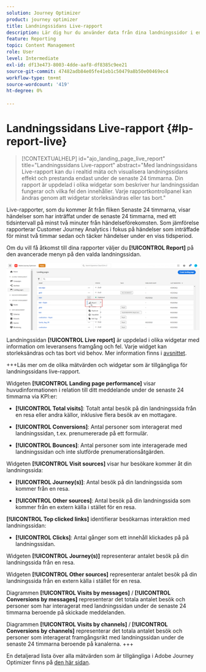 ```yaml
---
solution: Journey Optimizer
product: journey optimizer
title: Landningssidans Live-rapport
description: Lär dig hur du använder data från dina landningssidor i en Live-rapport
feature: Reporting
topic: Content Management
role: User
level: Intermediate
exl-id: df13e473-8003-4dde-aaf8-df8385c9ee21
source-git-commit: 47482adb84e05fe41eb1c50479a8b50e00469ec4
workflow-type: tm+mt
source-wordcount: '419'
ht-degree: 0%

---
```


# Landningssidans Live-rapport {#lp-report-live}

>[!CONTEXTUALHELP]
>id="ajo_landing_page_live_report"
>title="Landningssidans Live-rapport"
>abstract="Med landningssidans Live-rapport kan du i realtid mäta och visualisera landningssidans effekt och prestanda endast under de senaste 24 timmarna. Din rapport är uppdelad i olika widgetar som beskriver hur landningssidan fungerar och vilka fel den innehåller. Varje rapportkontrollpanel kan ändras genom att widgetar storleksändras eller tas bort."

Live-rapporter, som du kommer åt från fliken Senaste 24 timmarna, visar händelser som har inträffat under de senaste 24 timmarna, med ett tidsintervall på minst två minuter från händelseförekomsten. Som jämförelse rapporterar Customer Journey Analytics i fokus på händelser som inträffade för minst två timmar sedan och täcker händelser under en viss tidsperiod.

Om du vill få åtkomst till dina rapporter väljer du **[!UICONTROL Report]** på den avancerade menyn på den valda landningssidan.

![](assets/landing_page_report.png)

Landningssidan **[!UICONTROL Live report]** är uppdelad i olika widgetar med information om leveransens framgång och fel. Varje widget kan storleksändras och tas bort vid behov. Mer information finns i [avsnittet](live-report.md).

+++Läs mer om de olika mätvärden och widgetar som är tillgängliga för landningssidans live-rapport.

Widgeten **[!UICONTROL Landing page performance]** visar huvudinformationen i relation till ditt meddelande under de senaste 24 timmarna via KPI:er:

* **[!UICONTROL Total visits]**: Totalt antal besök på din landningssida från en resa eller andra källor, inklusive flera besök av en mottagare.

* **[!UICONTROL Conversions]**: Antal personer som interagerat med landningssidan, t.ex. prenumererade på ett formulär.

* **[!UICONTROL Bounces]**: Antal personer som inte interagerade med landningssidan och inte slutförde prenumerationsåtgärden.

Widgeten **[!UICONTROL Visit sources]** visar hur besökare kommer åt din landningssida:

* **[!UICONTROL Journey(s)]**: Antal besök på din landningssida som kommer från en resa.

* **[!UICONTROL Other sources]**: Antal besök på din landningssida som kommer från en extern källa i stället för en resa.

**[!UICONTROL Top clicked links]** identifierar besökarnas interaktion med landningssidan:

* **[!UICONTROL Clicks]**: Antal gånger som ett innehåll klickades på på landningssidan.

Widgeten **[!UICONTROL Journey(s)]** representerar antalet besök på din landningssida från en resa.

Widgeten **[!UICONTROL Other sources]** representerar antalet besök på din landningssida från en extern källa i stället för en resa.

Diagrammen **[!UICONTROL Visits by messages]** / **[!UICONTROL Conversions by messages]** representerar det totala antalet besök och personer som har interagerat med landningssidan under de senaste 24 timmarna beroende på skickade meddelanden.

Diagrammen **[!UICONTROL Visits by channels]** / **[!UICONTROL Conversions by channels]** representerar det totala antalet besök och personer som interagerat framgångsrikt med landningssidan under de senaste 24 timmarna beroende på kanalerna.
+++

En detaljerad lista över alla mätvärden som är tillgängliga i Adobe Journey Optimizer finns på [den här sidan](live-report.md#list-of-components-live).
